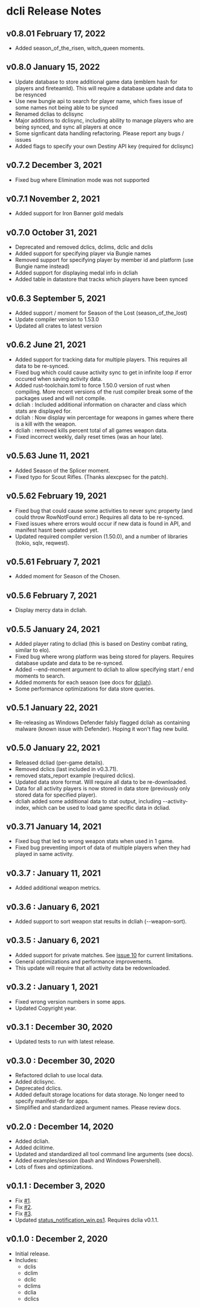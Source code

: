 # dcli Release Notes

## v0.8.01 February 17, 2022
* Added season_of_the_risen, witch_queen moments.

## v0.8.0 January 15, 2022
* Update database to store additional game data (emblem hash for players and fireteamId). This will require a database update and data to be resynced
* Use new bungie api to search for player name, which fixes issue of some names not being able to be synced
* Renamed dclias to dclisync
* Major additions to dclisync, including ability to manage players who are being synced, and sync all players at once
* Some signficant data handling refactoring. Please report any bugs / issues
* Added flags to specify your own Destiny API key (required for dclisync)

## v0.7.2 December 3, 2021
* Fixed bug where Elimination mode was not supported

## v0.7.1 November 2, 2021
* Added support for Iron Banner gold medals

## v0.7.0 October 31, 2021
* Deprecated and removed dclics, dclims, dclic and dclis
* Added support for specifying player via Bungie names
* Removed support for specifying player by member id and platform (use Bungie name instead)
* Added support for displaying medal info in dcliah
* Added table in datastore that tracks which players have been synced

## v0.6.3 September 5, 2021
* Added support / moment for Season of the Lost (season_of_the_lost)
* Update compiler version to 1.53.0
* Updated all crates to latest version

## v0.6.2 June 21, 2021
* Added support for tracking data for multiple players. This requires all data to be re-synced.
* Fixed bug which could cause activity sync to get in infinite loop if error occured when saving activity data.
* Added rust-toolchain.toml to force 1.50.0 version of rust when compiling. More recent versions of the rust compiler break some of the packages used and will not compile.
* dcliah : Included additional information on character and class which stats are displayed for.
* dcliah : Now display win percentage for weapons in games where there is a kill with the weapon.
* dcliah : removed kills percent total of all games weapon data.
* Fixed incorrect weekly, daily reset times (was an hour late).

## v0.5.63 June 11, 2021
* Added Season of the Splicer moment.
* Fixed typo for Scout Rifles. (Thanks alexcpsec for the patch).

## v0.5.62 February 19, 2021
* Fixed bug that could cause some activities to never sync property (and could throw RowNotFound error.) Requires all data to be re-synced.
* Fixed issues where errors would occur if new data is found in API, and manifest hasnt been updated yet.
* Updated required compiler version (1.50.0), and a number of libraries (tokio, sqlx, reqwest).

## v0.5.61 February 7, 2021
* Added moment for Season of the Chosen.

## v0.5.6 February 7, 2021
* Display mercy data in dcliah.

## v0.5.5 January 24, 2021
* Added player rating to dcliad (this is based on Destiny combat rating, similar to elo).
* Fixed bug where wrong platform was being stored for players. Requires database update and data to be re-synced.
* Added --end-moment argument to dcliah to allow specifying start / end moments to search.
* Added moments for each season (see docs for [dcliah](https://github.com/mikechambers/dcli/tree/main/src/dcliah)).
* Some performance optimizations for data store queries.

## v0.5.1 January 22, 2021
* Re-releasing as Windows Defender falsly flagged dcliah as containing malware (known issue with Defender). Hoping it won't flag new build.

## v0.5.0 January 22, 2021
* Released dcliad (per-game details).
* Removed dclics (last included in v0.3.71).
* removed stats_report example (required dclics).
* Updated data store format. Will require all data to be re-downloaded.
* Data for all activity players is now stored in data store (previously only stored data for specified player).
* dcliah added some additional data to stat output, including --activity-index, which can be used to load game specific data in dcliad.

## v0.3.71 January 14, 2021
* Fixed bug that led to wrong weapon stats when used in 1 game.
* Fixed bug preventing import of data of multiple players when they had played in same activity.

## v0.3.7 : January 11, 2021
* Added additional weapon metrics.

## v0.3.6 : January 6, 2021
* Added support to sort weapon stat results in dcliah (--weapon-sort).

## v0.3.5 : January 6, 2021
* Added support for private matches. See [issue 10](https://github.com/mikechambers/dcli/issues/10) for current limitations.
* General optimizations and performance improvements.
* This update will require that all activity data be redownloaded.

## v0.3.2 : January 1, 2021

* Fixed wrong version numbers in some apps.
* Updated Copyright year.

## v0.3.1 : December 30, 2020

* Updated tests to run with latest release.

## v0.3.0 : December 30, 2020

* Refactored dcliah to use local data.
* Added dclisync.
* Deprecated dclics.
* Added default storage locations for data storage. No longer need to specify manifest-dir for apps.
* Simplified and standardized argument names. Please review docs.

## v0.2.0 : December 14, 2020

* Added dcliah.
* Added dclitime.
* Updated and standardized all tool command line arguments (see docs).
* Added examples/session (bash and Windows Powershell).
* Lots of fixes and optimizations.

## v0.1.1 : December 3, 2020

* Fix [#1](https://github.com/mikechambers/dcli/issues/1).
* Fix [#2](https://github.com/mikechambers/dcli/issues/2).
* Fix [#3](https://github.com/mikechambers/dcli/issues/3).
* Updated [status_notification_win.ps1](https://github.com/mikechambers/dcli/blob/main/examples/status_notification_win.ps1). Requires dclia v0.1.1.

## v0.1.0 : December 2, 2020

* Initial release.
* Includes:
    * dclis
    * dclim
    * dclic
    * dclims
    * dclia
    * dclics
